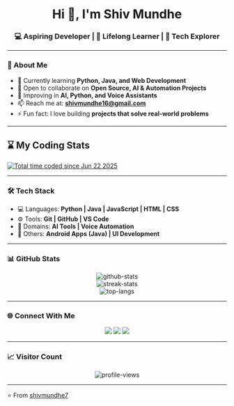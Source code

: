 <h1 align="center">Hi 👋, I'm Shiv Mundhe</h1>
<h3 align="center">💻 Aspiring Developer | 🌱 Lifelong Learner | 🚀 Tech Explorer</h3>

---

### 🌟 About Me
- 🌱 Currently learning **Python, Java, and Web Development**
- 🤝 Open to collaborate on **Open Source, AI & Automation Projects**
- 🧠 Improving in **AI, Python, and Voice Assistants**
- 📫 Reach me at: **shivmundhe16@gmail.com**
- ⚡ Fun fact: I love building **projects that solve real-world problems**

---

## ⌛ My Coding Stats
<a href="https://wakatime.com/@5ed0280b-c15f-426f-875a-b1733853fb85">
  <img src="https://wakatime.com/badge/user/5ed0280b-c15f-426f-875a-b1733853fb85.svg" alt="Total time coded since Jun 22 2025" />
</a>

---

### 🛠️ Tech Stack
- 💻 Languages: **Python | Java | JavaScript | HTML | CSS**
- ⚙️ Tools: **Git | GitHub | VS Code**
- 🧠 Domains: **AI Tools | Voice Automation**
- 📱 Others: **Android Apps (Java) | UI Development**

---

### 📊 GitHub Stats
<p align="center">
  <img src="https://github-readme-stats.vercel.app/api?username=shivmundhe7&show_icons=true&theme=radical" alt="github-stats" />
  <br>
  <img src="https://github-readme-streak-stats.herokuapp.com/?user=shivmundhe7&theme=radical" alt="streak-stats" />
  <br>
  <img src="https://github-readme-stats.vercel.app/api/top-langs/?username=shivmundhe7&layout=compact&theme=radical" alt="top-langs" />
</p>

---

### 🌐 Connect With Me
<p align="center">
  <a href="https://www.linkedin.com/in/shivmundhe" target="_blank"><img src="https://img.shields.io/badge/LinkedIn-%230077B5.svg?&style=for-the-badge&logo=linkedin&logoColor=white" /></a>
  <a href="mailto:shivmundhe16@gmail.com"><img src="https://img.shields.io/badge/Gmail-D14836.svg?&style=for-the-badge&logo=gmail&logoColor=white" /></a>
  <a href="https://twitter.com/" target="_blank"><img src="https://img.shields.io/badge/Twitter-%231DA1F2.svg?&style=for-the-badge&logo=twitter&logoColor=white" /></a>
</p>

---

### 📈 Visitor Count
<p align="center">
  <img src="https://komarev.com/ghpvc/?username=shivmundhe7&label=Profile%20Views&color=0e75b6&style=flat" alt="profile-views" />
</p>

---
⭐️ From [shivmundhe7](https://github.com/shivmundhe7)
